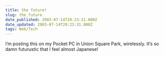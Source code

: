 ```yaml
---
title: the future!
slug: the_future
date_published: 2003-07-14T20:23:31.000Z
date_updated: 2003-07-14T20:23:31.000Z
tags: Web/Tech
---
```


I’m posting this on my Pocket PC in Union Square Park, wirelessly. It’s so damn futurustic that I feel almost Japanese!
